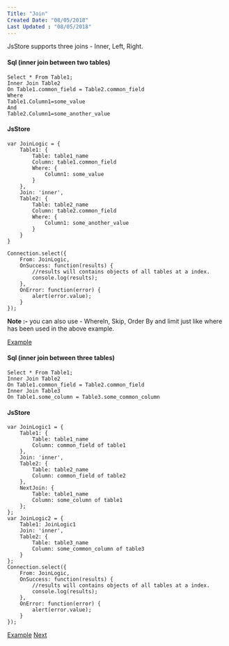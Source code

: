 ```yaml
---
Title: "Join"
Created Date: "08/05/2018"
Last Updated : "08/05/2018"
---
```


JsStore supports three joins - Inner, Left, Right.

#### Sql (inner join between two tables)

```
Select * From Table1;
Inner Join Table2
On Table1.common_field = Table2.common_field
Where
Table1.Column1=some_value
And
Table2.Column1=some_another_value
```

#### JsStore

```
var JoinLogic = {
    Table1: {
        Table: table1_name
        Column: table1.common_field
        Where: {
            Column1: some_value
        }
    },
    Join: 'inner',
    Table2: {
        Table: table2_name
        Column: table2.common_field
        Where: {
            Column1: some_another_value
        }
    }
}

Connection.select({
    From: JoinLogic,
    OnSuccess: function(results) {
        //results will contains objects of all tables at a index.
        console.log(results);
    },
    OnError: function(error) {
        alert(error.value);
    }
});
```

**Note :-** you can also use - WhereIn, Skip, Order By and limit just like where has been used in the above example.

[Example](/example/simple_join)

#### Sql (inner join between three tables)

```
Select * From Table1;
Inner Join Table2
On Table1.common_field = Table2.common_field
Inner Join Table3
On Table1.some_column = Table3.some_common_column
```

#### JsStore

```
var JoinLogic1 = {
    Table1: {
        Table: table1_name
        Column: common_field of table1
    },
    Join: 'inner',
    Table2: {
        Table: table2_name
        Column: common_field of table2
    },
    NextJoin: {
        Table: table1_name
        Column: some_column of table1
    };
};
var JoinLogic2 = {
    Table1: JoinLogic1
    Join: 'inner',
    Table2: {
        Table: table3_name
        Column: some_common_column of table3
    }
};
Connection.select({
    From: JoinLogic,
    OnSuccess: function(results) {
        //results will contains objects of all tables at a index.
        console.log(results);
    },
    OnError: function(error) {
        alert(error.value);
    }
});
```

[Example](/example/multiple_table_join) [Next](#)